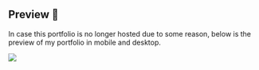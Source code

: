## Preview 💫

In case this portfolio is no longer hosted due to some reason, below is the preview of my portfolio in mobile and desktop.

<img src="https://github.com/lvamsavarthan/lvamsavarthan.github.io/blob/main/assets/img/Miscellaneous/preview.png" style="max-height:30%;"/>
